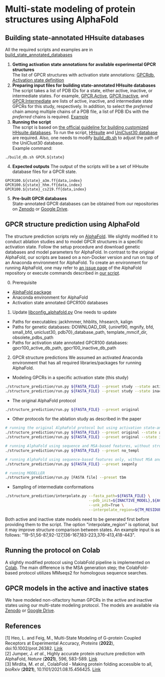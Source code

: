 # Multi-state modeling of protein structures using AlphaFold

## Building state-annotated HHsuite databases
All the required scripts and examples are in [build_state_annotated_databases](https://github.com/huhlim/alphafold-multistate/tree/main/build_state_annotated_databases)
1. **Getting activation state annotations for available experimental GPCR structures**  
The list of GPCR structures with activation state annotations: [GPCRdb](https://gpcrdb.org/structure/), [Activation state definition](https://docs.gpcrdb.org/structures.html#structure-descriptors)
2. **Preparing input files for building state-annotated HHsuite databases**  
The script takes a list of PDB IDs for a state, either active, inactive, or intermediate states. For example, [GPCR.Active](https://github.com/huhlim/alphafold-multistate/blob/main/build_state_annotated_databases/GPCR.Active), [GPCR.Inactive](https://github.com/huhlim/alphafold-multistate/blob/main/build_state_annotated_databases/GPCR.Inactive), and [GPCR.Intermediate](https://github.com/huhlim/alphafold-multistate/blob/main/build_state_annotated_databases/GPCR.Intermediate) are lists of active, inactive, and intermediate state GPCRs for this study, respectively. In addition, to select the _preferred_ chain among multiple chains of a PDB file, a list of PDB IDs with the _preferred_ chains is required. [Example](https://github.com/huhlim/alphafold-multistate/blob/main/build_state_annotated_databases/GPCR.chains)
3. **Running the script**  
The script is based on [the official guideline for building customized HHsuite databases](https://github.com/soedinglab/hh-suite/wiki#building-customized-databases).
To run the script, [HHsuite](https://github.com/soedinglab/hh-suite) and [UniClust30 database](http://gwdu111.gwdg.de/~compbiol/uniclust/2020_06/) are required. Also, one needs to modify [build_db.sh](https://github.com/huhlim/alphafold-multistate/blob/cc76e4cc08c121993a03599c62ae29b0cb38c106/build_state_annotated_databases/build_db.sh#L6) to adjust the path of the UniClust30 database.   
Example command:  
```
./build_db.sh GPCR.${state}
```
4. **Expected outputs**
The output of the scripts will be a set of HHsuite database files for a GPCR state.  
```
GPCR100.${state}_a3m.ff{data,index}
GPCR100.${state}_hhm.ff{data,index}
GPCR100.${state}_cs219.ff{data,index}
```
5. **Pre-built GPCR databases**  
State-annotated GPCR databases can be obtained from our repositories on [Zenodo](https://zenodo.org/record/5745217) or [Google Drive](https://drive.google.com/drive/folders/1JYp-6LkElUgpiWIB8GroSI_z9rlVmr5o?usp=sharing).

## GPCR structure prediction using AlphaFold

The structure prediction scripts rely on [AlphaFold](https://github.com/deepmind/alphafold). We slightly modified it to conduct ablation studies and to model GPCR structures in a specific activation state. Follow the setup procedure and download genetic databases and model parameters for AlphaFold. In contrast to the original AlphaFold, our scripts are based on a non-Docker version and run on top of an Anaconda environment for AlphaFold. To create an environment for running AlphaFold, one may refer to [an issue page](https://github.com/deepmind/alphafold/issues/24) of the AlphaFold repository or execute commands described in [our script](https://github.com/huhlim/alphafold-multistate/blob/main/structure_prediction/conda_create.sh). 

0. Prerequisite
- [AlphaFold package](https://github.com/deepmind/alphafold)
- Anaconda environment for AlphaFold
- Activation state annotated GPCR100 databases

1. Update [libconfig_alphafold.py](https://github.com/huhlim/alphafold-multistate/blob/main/structure_prediction/libconfig_alphafold.py)
One needs to update
- Paths for executables: jackhmmer, hhblits, hhsearch, kalign
- Paths for genetic databases: DOWNLOAD_DIR, {uniref90, mgnify, bfd, small_bfd, uniclust30, pdb70}_database_path, template_mmcif_dir, obsolete_pdbs_path
- Paths for activation state annotated GPCR100 databases: gpcr100_active_db_path, gpcr100_inactive_db_path

2. GPCR structure predictions
We assumed an activated Anaconda environment that has all required libraries/packages for running AlphaFold. 
- Modeling GPCRs in a specific activation state (this study)
```bash
./structure_prediction/run.py ${FASTA_FILE} --preset study --state active    # for modeling in active state
./structure_prediction/run.py ${FASTA_FILE} --preset study --state inactive  # for modeling in inactive state
```
- The original AlphaFold protocol
```bash
./structure_prediction/run.py ${FASTA_FILE} --preset original
```
- Other protocols for the ablation study as described in the paper
```bash
# running the original AlphaFold protocol but using activation state-annotated GPCR databases
./structure_prediction/run.py ${FASTA_FILE} --preset original --state active     # for modeling in active state
./structure_prediction/run.py ${FASTA_FILE} --preset original --state inactive   # for modeling in inactive state

# running AlphaFold using sequence and MSA-based features, without structure templates-based features
./structure_prediction/run.py ${FASTA_FILE} --preset no_templ

# running AlphaFold using sequence-based features only, without MSA and structure templates-based features
./structure_prediction/run.py ${FASTA_FILE} --preset seqonly

# running MODELLER
./structure_prediction/run.py [FASTA file] --preset tbm
```

- Sampling of intermediate conformations
```bash
./structure_prediction/interpolate.py --fasta_path=${FASTA_FILE} \
                                      --pdb_init=${INACTIVE_MODEL},${ACTIVE_MODEL} \
                                      --unk_pdb=True \
                                      --interpolate_region=${TM_RESIDUES}
```
Both active and inactive state models need to be generated first before providing them to the script. The option "interpolate_region" is optional, but it may improve structure comparison between states. An example input is as follows: "19-51,56-87,92-127,136-167,183-223,376-413,418-443".

## Running the protocol on Colab
A slightly modified protocol using ColabFold pipeline is implemented on [Colab](https://colab.research.google.com/github/huhlim/alphafold-multistate/blob/main/AlphaFold_multistate.ipynb). The main difference is the MSA generation step; the ColabFold-based protocol utilizes MMseqs2 for homologous sequence searches. 

## GPCR models in the active and inactive states
We have modeled non-olfactory human GPCRs in the active and inactive states using our multi-state modeling protocol. The models are available via [Zenodo](https://zenodo.org/record/5745217) or [Google Drive](https://drive.google.com/drive/folders/1JYp-6LkElUgpiWIB8GroSI_z9rlVmr5o?usp=sharing).

## References
[1] Heo, L. and Feig, M., Multi-State Modeling of G-protein Coupled Receptors at Experimental Accuracy, _Proteins_ (**2022**), doi:10.1002/prot.26382. [Link](https://onlinelibrary.wiley.com/doi/10.1002/prot.26382)  
[2] Jumper, J. _et al._, Highly accurate protein structure prediction with AlphaFold, _Nature_ (**2021**), 596, 583-589. [Link](https://www.nature.com/articles/s41586-021-03819-2)  
[3] Mirdita, M. _et al._, ColabFold - Making protein folding accessible to all, _bioRxiv_ (**2021**), 10.1101/2021.08.15.456425. [Link](https://www.biorxiv.org/content/10.1101/2021.08.15.456425v3)

